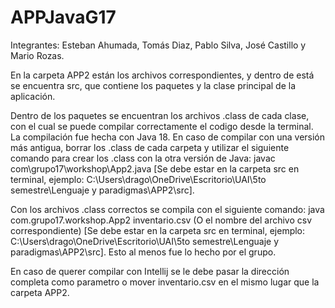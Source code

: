 # APPJavaG17

Integrantes: Esteban Ahumada, Tomás Diaz, Pablo Silva, José Castillo y Mario Rozas.

En la carpeta APP2 están los archivos correspondientes, y dentro de está se encuentra src, que contiene los paquetes y la clase principal de la aplicación.

Dentro de los paquetes se encuentran los archivos .class de cada clase, con el cual se puede compilar correctamente el codigo desde la terminal. La compilación fue hecha con Java 18. En caso de compilar con una versión más antigua, borrar los .class de cada carpeta y utilizar el siguiente comando para crear los .class con la otra versión de Java: javac com\grupo17\workshop\App2.java [Se debe estar en la carpeta src en terminal, ejemplo: C:\Users\drago\OneDrive\Escritorio\UAI\5to semestre\Lenguaje y paradigmas\APP2\src].

Con los archivos .class correctos se compila con el siguiente comando: java com.grupo17.workshop.App2 inventario.csv (O el nombre del archivo csv correspondiente) [Se debe estar en la carpeta src en terminal, ejemplo: C:\Users\drago\OneDrive\Escritorio\UAI\5to semestre\Lenguaje y paradigmas\APP2\src]. Esto al menos fue lo hecho por el grupo.

En caso de querer compilar con Intellij se le debe pasar la dirección completa como parametro o mover inventario.csv en el mismo lugar que la carpeta APP2.
